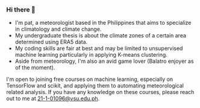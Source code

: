 ### Hi there 👋

- I'm pat, a meteorologist based in the Philippines that aims to specialize in climatology and climate change.
- My undergraduate thesis is about the climate zones of a certain area determined using ERA5 data.
- My coding skills are fair at best and may be limited to unsupervised machine learning particularly in applying K-means clustering.
- Aside from meteorology, I'm also an avid game lover (Balatro enjoyer as of the moment).

I'm open to joining free courses on machine learning, especially on TensorFlow and scikit, and applying them to automating meteorological related analysis.
If you have any knowledge on these courses, please reach out to me at 21-1-01096@vsu.edu.ph.
